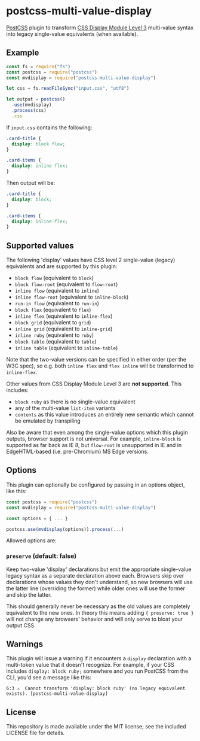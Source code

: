 # postcss-multi-value-display

[PostCSS] plugin to transform [CSS Display Module Level 3] multi-value syntax into legacy single-value equivalents (when available).

## Example

```js
const fs = require("fs")
const postcss = require("postcss")
const mvdisplay = require("postcss-multi-value-display")

let css = fs.readFileSync("input.css", "utf8")

let output = postcss()
  .use(mvdisplay)
  .process(css)
  .css
```

If `input.css` contains the following:

```css
.card-title {
  display: block flow;
}

.card-items {
  display: inline flex;
}
```

Then output will be:

```css
.card-title {
  display: block;
}

.card-items {
  display: inline-flex;
}
```

## Supported values

The following 'display' values have CSS level 2 single-value (legacy) equivalents and are supported by this plugin:

- `block flow` (equivalent to `block`)
- `block flow-root` (equivalent to `flow-root`)
- `inline flow` (equivalent to `inline`)
- `inline flow-root` (equivalent to `inline-block`)
- `run-in flow` (equivalent to `run-in`)
- `block flex` (equivalent to `flex`)
- `inline flex` (equivalent to `inline-flex`)
- `block grid` (equivalent to `grid`)
- `inline grid` (equivalent to `inline-grid`)
- `inline ruby` (equivalent to `ruby`)
- `block table` (equivalent to `table`)
- `inline table` (equivalent to `inline-table`)

Note that the two-value versions can be specified in either order (per the W3C spec), so e.g. both `inline flex` and `flex inline` will be transformed to `inline-flex`.

Other values from CSS Display Module Level 3 are **not supported**. This includes:

- `block ruby` as there is no single-value equivalent
- any of the multi-value `list-item` variants
- `contents` as this value introduces an entirely new semantic which cannot be emulated by transpiling

Also be aware that even among the single-value options which this plugin outputs, browser support is not universal. For example, `inline-block` is supported as far back as IE 8, but `flow-root` is unsupported in IE and in EdgeHTML-based (i.e. pre-Chromium) MS Edge versions.

## Options

This plugin can optionally be configured by passing in an options object, like this:

```js
const postcss = require("postcss")
const mvdisplay = require("postcss-multi-value-display")

const options = { ... }

postcss.use(mvdisplay(options)).process(...)
```

Allowed options are:

### `preserve` (default: false)

Keep two-value 'display' declarations but emit the appropriate single-value legacy syntax as a separate declaration above each. Browsers skip over declarations whose values they don't understand, so new browsers will use the latter line (overriding the former) while older ones will use the former and skip the latter.

This should generally never be necessary as the old values are completely equivalent to the new ones. In theory this means adding `{ preserve: true }` will not change any browsers' behavior and will only serve to bloat your output CSS.

## Warnings

This plugin will issue a warning if it encounters a `display` declaration with a multi-token value that it doesn't recognize. For example, if your CSS includes `display: block ruby;` somewhere and you run PostCSS from the CLI, you'd see a message like this:

```
6:3	⚠  Cannot transform 'display: block ruby' (no legacy equivalent exists). [postcss-multi-value-display]
```

## License

This repository is made available under the MIT license; see the included LICENSE file for details.

[PostCSS]: https://github.com/postcss/postcss
[CSS Display Module Level 3]: https://www.w3.org/TR/css-display-3
